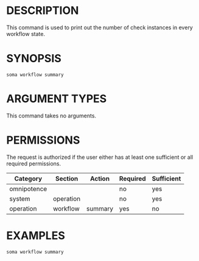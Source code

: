 # DESCRIPTION

This command is used to print out the number of check instances in every
workflow state.

# SYNOPSIS

```
soma workflow summary
```

# ARGUMENT TYPES

This command takes no arguments.

# PERMISSIONS

The request is authorized if the user either has at least one
sufficient or all required permissions.

Category | Section | Action | Required | Sufficient
 ------- | ------- | ------ | -------- | ----------
omnipotence | | | no | yes
system | operation | | no | yes
operation | workflow | summary | yes | no

# EXAMPLES

```
soma workflow summary
```
